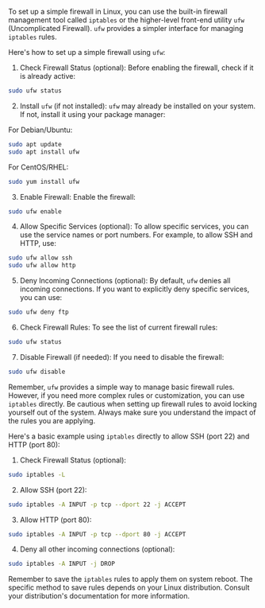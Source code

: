 To set up a simple firewall in Linux, you can use the built-in firewall management tool called `iptables` or the higher-level front-end utility `ufw` (Uncomplicated Firewall). `ufw` provides a simpler interface for managing `iptables` rules.

Here's how to set up a simple firewall using `ufw`:

1. Check Firewall Status (optional):
Before enabling the firewall, check if it is already active:
```bash
sudo ufw status
```

2. Install `ufw` (if not installed):
`ufw` may already be installed on your system. If not, install it using your package manager:

For Debian/Ubuntu:
```bash
sudo apt update
sudo apt install ufw
```

For CentOS/RHEL:
```bash
sudo yum install ufw
```

3. Enable Firewall:
Enable the firewall:
```bash
sudo ufw enable
```

4. Allow Specific Services (optional):
To allow specific services, you can use the service names or port numbers. For example, to allow SSH and HTTP, use:
```bash
sudo ufw allow ssh
sudo ufw allow http
```

5. Deny Incoming Connections (optional):
By default, `ufw` denies all incoming connections. If you want to explicitly deny specific services, you can use:
```bash
sudo ufw deny ftp
```

6. Check Firewall Rules:
To see the list of current firewall rules:
```bash
sudo ufw status
```

7. Disable Firewall (if needed):
If you need to disable the firewall:
```bash
sudo ufw disable
```

Remember, `ufw` provides a simple way to manage basic firewall rules. However, if you need more complex rules or customization, you can use `iptables` directly. Be cautious when setting up firewall rules to avoid locking yourself out of the system. Always make sure you understand the impact of the rules you are applying.

Here's a basic example using `iptables` directly to allow SSH (port 22) and HTTP (port 80):

1. Check Firewall Status (optional):
```bash
sudo iptables -L
```

2. Allow SSH (port 22):
```bash
sudo iptables -A INPUT -p tcp --dport 22 -j ACCEPT
```

3. Allow HTTP (port 80):
```bash
sudo iptables -A INPUT -p tcp --dport 80 -j ACCEPT
```

4. Deny all other incoming connections (optional):
```bash
sudo iptables -A INPUT -j DROP
```

Remember to save the `iptables` rules to apply them on system reboot. The specific method to save rules depends on your Linux distribution. Consult your distribution's documentation for more information.
